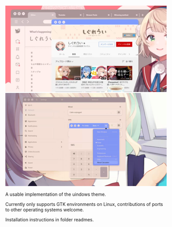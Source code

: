 ![Original stream screenshot](stream.png)
![Theme in action](screen.png)

A usable implementation of the uindows theme.

Currently only supports GTK environments on Linux, contributions of ports to other operating systems welcome.

Installation instructions in folder readmes.
